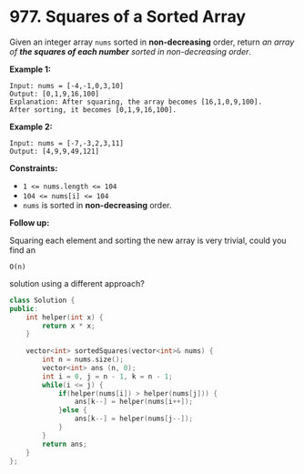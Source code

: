 # 977. Squares of a Sorted Array

Given an integer array `nums` sorted in **non-decreasing** order, return *an array of **the squares of each number** sorted in non-decreasing order*.

**Example 1:**

```
Input: nums = [-4,-1,0,3,10]
Output: [0,1,9,16,100]
Explanation: After squaring, the array becomes [16,1,0,9,100].
After sorting, it becomes [0,1,9,16,100].

```

**Example 2:**

```
Input: nums = [-7,-3,2,3,11]
Output: [4,9,9,49,121]

```

**Constraints:**

- `1 <= nums.length <= 104`
- `104 <= nums[i] <= 104`
- `nums` is sorted in **non-decreasing** order.

**Follow up:**

Squaring each element and sorting the new array is very trivial, could you find an

```
O(n)
```

solution using a different approach?

```cpp
class Solution {
public:
    int helper(int x) {
        return x * x;
    }
    
    vector<int> sortedSquares(vector<int>& nums) {
        int n = nums.size();
        vector<int> ans (n, 0);
        int i = 0, j = n - 1, k = n - 1;
        while(i <= j) {
            if(helper(nums[i]) > helper(nums[j])) {
                ans[k--] = helper(nums[i++]);
            }else {
                ans[k--] = helper(nums[j--]);
            }
        }
        return ans;
    }
};
```